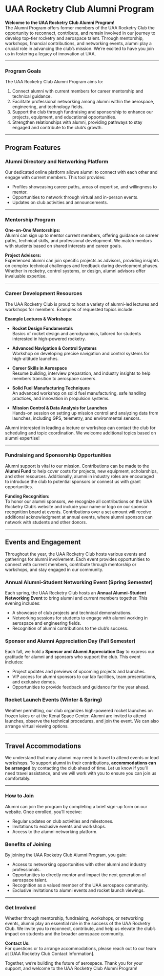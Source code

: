 # UAA Rocketry Club Alumni Program

**Welcome to the UAA Rocketry Club Alumni Program!**  
The Alumni Program offers former members of the UAA Rocketry Club the opportunity to reconnect, contribute, and remain involved in our journey to develop top-tier rocketry and aerospace talent. Through mentorship, workshops, financial contributions, and networking events, alumni play a crucial role in advancing the club’s mission. We’re excited to have you join us in fostering a legacy of innovation at UAA.

---

### Program Goals

The UAA Rocketry Club Alumni Program aims to:
1. Connect alumni with current members for career mentorship and technical guidance.
2. Facilitate professional networking among alumni within the aerospace, engineering, and technology fields.
3. Support the club through fundraising and sponsorship to enhance our projects, equipment, and educational opportunities.
4. Strengthen relationships with alumni, providing pathways to stay engaged and contribute to the club’s growth.

---

## Program Features

### Alumni Directory and Networking Platform
Our dedicated online platform allows alumni to connect with each other and engage with current members. This tool provides:
- Profiles showcasing career paths, areas of expertise, and willingness to mentor.
- Opportunities to network through virtual and in-person events.
- Updates on club activities and announcements.

---

### Mentorship Program

**One-on-One Mentorships:**  
Alumni can sign up to mentor current members, offering guidance on career paths, technical skills, and professional development. We match mentors with students based on shared interests and career goals.

**Project Advisors:**  
Experienced alumni can join specific projects as advisors, providing insights on complex technical challenges and feedback during development phases. Whether in rocketry, control systems, or design, alumni advisors offer invaluable expertise.

---

### Career Development Resources

The UAA Rocketry Club is proud to host a variety of alumni-led lectures and workshops for members. Examples of requested topics include:

**Example Lectures & Workshops:**
- **Rocket Design Fundamentals**  
  Basics of rocket design and aerodynamics, tailored for students interested in high-powered rocketry.

- **Advanced Navigation & Control Systems**  
  Workshop on developing precise navigation and control systems for high-altitude launches.

- **Career Skills in Aerospace**  
  Resume building, interview preparation, and industry insights to help members transition to aerospace careers.

- **Solid Fuel Manufacturing Techniques**  
  An advanced workshop on solid fuel manufacturing, safe handling practices, and innovation in propulsion systems.

- **Mission Control & Data Analysis for Launches**  
  Hands-on session on setting up mission control and analyzing data from launches, including GPS, telemetry, and environmental sensors.

Alumni interested in leading a lecture or workshop can contact the club for scheduling and topic coordination. We welcome additional topics based on alumni expertise!

---

### Fundraising and Sponsorship Opportunities

Alumni support is vital to our mission. Contributions can be made to the **Alumni Fund** to help cover costs for projects, new equipment, scholarships, and other resources. Additionally, alumni in industry roles are encouraged to introduce the club to potential sponsors or connect us with grant opportunities.

**Funding Recognition:**  
To honor our alumni sponsors, we recognize all contributions on the UAA Rocketry Club’s website and include your name or logo on our sponsor recognition board at events. Contributions over a set amount will receive additional acknowledgment at annual events, where alumni sponsors can network with students and other donors.

---

## Events and Engagement

Throughout the year, the UAA Rocketry Club hosts various events and gatherings for alumni involvement. Each event provides opportunities to connect with current members, contribute through mentorship or workshops, and stay engaged in our community.

### Annual Alumni-Student Networking Event (Spring Semester)

Each spring, the UAA Rocketry Club hosts an **Annual Alumni-Student Networking Event** to bring alumni and current members together. This evening includes:
- A showcase of club projects and technical demonstrations.
- Networking sessions for students to engage with alumni working in aerospace and engineering fields.
- Recognition of alumni contributions to the club’s success.

### Sponsor and Alumni Appreciation Day (Fall Semester)

Each fall, we hold a **Sponsor and Alumni Appreciation Day** to express our gratitude for alumni and sponsors who support the club. This event includes:
- Project updates and previews of upcoming projects and launches.
- VIP access for alumni sponsors to our lab facilities, team presentations, and exclusive demos.
- Opportunities to provide feedback and guidance for the year ahead.

### Rocket Launch Events (Winter & Spring)

Weather permitting, our club organizes high-powered rocket launches on frozen lakes or at the Kenai Space Center. Alumni are invited to attend launches, observe the technical procedures, and join the event. We can also arrange virtual viewing options.

---

## Travel Accommodations

We understand that many alumni may need to travel to attend events or lead workshops. To support alumni in their contributions, **accommodations can be arranged** by contacting the club ahead of time. Let us know if you’ll need travel assistance, and we will work with you to ensure you can join us comfortably.

---

### How to Join

Alumni can join the program by completing a brief sign-up form on our website. Once enrolled, you’ll receive:
- Regular updates on club activities and milestones.
- Invitations to exclusive events and workshops.
- Access to the alumni networking platform.

### Benefits of Joining

By joining the UAA Rocketry Club Alumni Program, you gain:
- Access to networking opportunities with other alumni and industry professionals.
- Opportunities to directly mentor and impact the next generation of aerospace talent.
- Recognition as a valued member of the UAA aerospace community.
- Exclusive invitations to alumni events and rocket launch viewings.

---

### Get Involved

Whether through mentorship, fundraising, workshops, or networking events, alumni play an essential role in the success of the UAA Rocketry Club. We invite you to reconnect, contribute, and help us elevate the club’s impact on students and the broader aerospace community.

**Contact Us:**  
For questions or to arrange accommodations, please reach out to our team at [UAA Rocketry Club Contact Information].

Together, we’re building the future of aerospace. Thank you for your support, and welcome to the UAA Rocketry Club Alumni Program! 